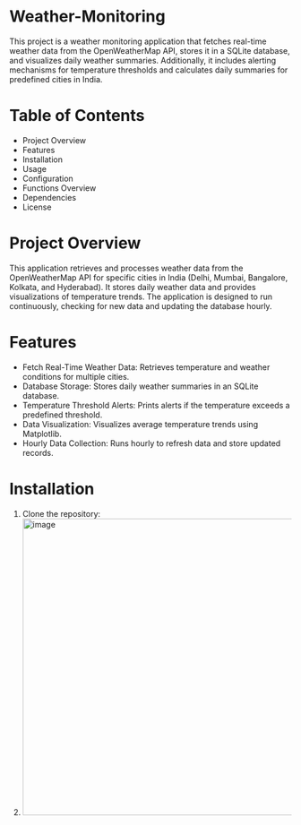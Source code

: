 # Weather-Monitoring
This project is a weather monitoring application that fetches real-time weather data from the OpenWeatherMap API, stores it in a SQLite database, and visualizes daily weather summaries. Additionally, it includes alerting mechanisms for temperature thresholds and calculates daily summaries for predefined cities in India.
# Table of Contents
- Project Overview
- Features
- Installation
- Usage
- Configuration
- Functions Overview
- Dependencies
- License
# Project Overview
This application retrieves and processes weather data from the OpenWeatherMap API for specific cities in India (Delhi, Mumbai, Bangalore, Kolkata, and Hyderabad). It stores daily weather data and provides visualizations of temperature trends. The application is designed to run continuously, checking for new data and updating the database hourly.
# Features
- Fetch Real-Time Weather Data: Retrieves temperature and weather conditions for multiple cities.
- Database Storage: Stores daily weather summaries in an SQLite database.
- Temperature Threshold Alerts: Prints alerts if the temperature exceeds a predefined threshold.
- Data Visualization: Visualizes average temperature trends using Matplotlib.
- Hourly Data Collection: Runs hourly to refresh data and store updated records.
# Installation
1. Clone the repository:
2. <img width="530" alt="image" src="https://github.com/user-attachments/assets/0b03f39f-331d-4733-bdfd-12532dee5865">



